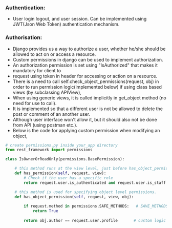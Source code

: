 ### Authentication:
- User login logout, and user session. Can be implemented using JWT(Json Web Token) authentication mechanism.
### Authorisation:
- Django provides us a way to authorize a user, whether he/she should be allowed to act on or access a resource.
- Custom permissions in django can be used to implement authorization.
- An authorization permission is set using "IsAuthorized" that makes it mandatory for client to
- request using token in header for accessing or action on a resource.
- There is a need to call self.check_object_permissions(request, obj) in order to run permission logic(implemented below) if using class based views (by subclassing APIView),
- When using generic views, it is called implicitly in get_object method (no need for use to call).
- It is implemented so that a different user is not be allowed to delete the post or comment of an another user.
- Although user interface won't allow it, but it should also not be done from API (using postman etc.).
- Below is the code for applying custom permission when modifying an object,
```python
# create permissions.py inside your_app directory
from rest_framework import permissions

class IsOwnerOrReadOnly(permissions.BasePermission):

    # this method runs at the view level, just before has_object_permission 
    def has_permission(self, request, view):
        # Check if the user has a specific role
        return request.user.is_authenticated and request.user.is_staff

    # this method is used for specifying object level permissions.
    def has_object_permission(self, request, view, obj):
        
        if request.method in permissions.SAFE_METHODS:   # SAVE_METHODS are read only methods, GET etc.
            return True
        
        return obj.author == request.user.profile       # custom logic to perform UPDATE,And DELETE only to the objects belonging to a particular user.

 
```
